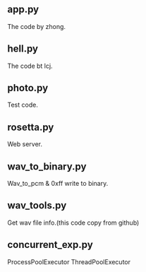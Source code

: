 ## app.py
The code by zhong.

## hell.py 
The code bt lcj.

## photo.py 
Test code.

## rosetta.py  
Web server.
  
## wav_to_binary.py
Wav_to_pcm & 0xff write to binary.
  
## wav_tools.py
Get wav file info.(this code copy from github)

## concurrent_exp.py
ProcessPoolExecutor
ThreadPoolExecutor
